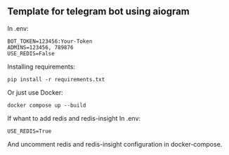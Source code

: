 ## Template for telegram bot using aiogram

In .env:
```
BOT_TOKEN=123456:Your-Token
ADMINS=123456, 789876
USE_REDIS=False
```
Installing requirements:
```
pip install -r requirements.txt
```

Or just use Docker:
```
docker compose up --build
```

If whant to add redis and redis-insight
In .env:
```
USE_REDIS=True
```
And uncomment redis and redis-insight configuration in docker-compose.
